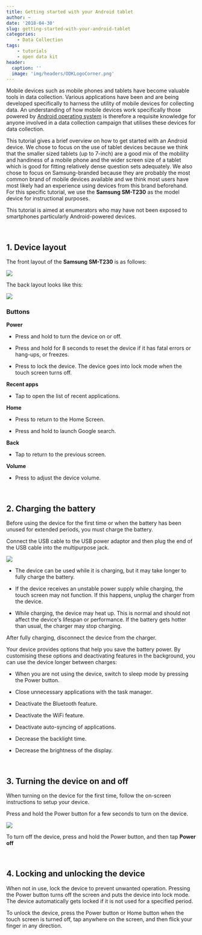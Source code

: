 ```yaml
---
title: Getting started with your Android tablet
author: ~
date: '2018-04-30'
slug: getting-started-with-your-android-tablet
categories:
    - Data Collection
tags:
    - tutorials
    - open data kit
header:
  caption: ''
  image: 'img/headers/ODKLogoCorner.png'
---
```


Mobile devices such as mobile phones and tablets have become valuable tools in data collection. Various applications have been and are being developed specifically to harness the utility of mobile devices for collecting data. An understanding of how mobile devices work specifically those powered by [Android operating system](https://www.android.com) is therefore a requisite knowledge for anyone involved in a data collection campaign that utilises these devices for data collection.

This tutorial gives a brief overview on how to get started with an Android device. We chose to focus on the use of tablet devices because we think that the smaller sized tablets (up to 7-inch) are a good mix of the mobility and handiness of a mobile phone and the wider screen size of a tablet which is good for fitting relatively dense question sets adequately. We also chose to focus on Samsung-branded because they are probably the most common brand of mobile devices available and we think most users have most likely had an experience using devices from this brand beforehand. For this specific tutorial, we use the **Samsung SM-T230** as the model device for instructional purposes.

This tutorial is aimed at enumerators who may have not been exposed to smartphones particularly Android-powered devices.

<br/>

## 1. Device layout

The front layout of the **Samsung SM-T230** is as follows:

![](/img/tutorials/tabletFront.png)

The back layout looks like this:

![](/img/tutorials/tabletBack.png)

### Buttons

**Power**

- Press and hold to turn the device on or off.
    
- Press and hold for 8 seconds to reset the device if it has fatal errors or hang-ups, or freezes.
    
- Press to lock the device. The device goes into lock mode when the touch screen turns off.

**Recent apps**

- Tap to open the list of recent applications.

**Home**

- Press to return to the Home Screen.
    
- Press and hold to launch Google search.

**Back**

- Tap to return to the previous screen.

**Volume**

- Press to adjust the device volume.

<br/>

## 2. Charging the battery

Before using the device for the first time or when the battery has been unused for extended periods, you must charge the battery.

Connect the USB cable to the USB power adaptor and then plug the end of the USB cable into the multipurpose jack.

![](/img/tutorials/samsungConnectPC.png)

- The device can be used while it is charging, but it may take longer to fully charge the battery.

- If the device receives an unstable power supply while charging, the touch screen may not function. If this happens, unplug the charger from the device.

- While charging, the device may heat up. This is normal and should not affect the device's lifespan or performance. If the battery gets hotter than usual, the charger may stop charging.

After fully charging, disconnect the device from the charger.

Your device provides options that help you save the battery power. By customising these options and deactivating features in the background, you can use the device longer between charges:

- When you are not using the device, switch to sleep mode by pressing the Power button.

- Close unnecessary applications with the task manager.

- Deactivate the Bluetooth feature.

- Deactivate the WiFi feature.

- Deactivate auto-syncing of applications.

- Decrease the backlight time.

- Decrease the brightness of the display.

<br/>

## 3. Turning the device on and off

When turning on the device for the first time, follow the on-screen instructions to setup your device.

Press and hold the Power button for a few seconds to turn on the device.

![](/img/tutorials/tabletOff.png)

To turn off the device, press and hold the Power button, and then tap **Power off**

<br/>

## 4. Locking and unlocking the device
When not in use, lock the device to prevent unwanted operation. Pressing the Power button turns off the screen and puts the device into lock mode. The device automatically gets locked if it is not used for a specified period.

To unlock the device, press the Power button or Home button when the touch screen is turned off, tap anywhere on the screen, and then flick your finger in any direction.
